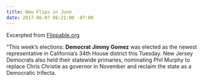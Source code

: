 ```yaml
---
title: New Flips in June
date: 2017-06-07 06:21:00 -07:00
---
```


Excerpted from [Flippable.org](https://blog.flippable.org/)

"This week’s elections: **Democrat Jimmy Gomez** was elected as the newest representative in California’s 34th House district this Tuesday. New Jersey Democrats also held their statewide primaries, nominating Phil Murphy to replace Chris Christie as governor in November and reclaim the state as a Democratic trifecta.

